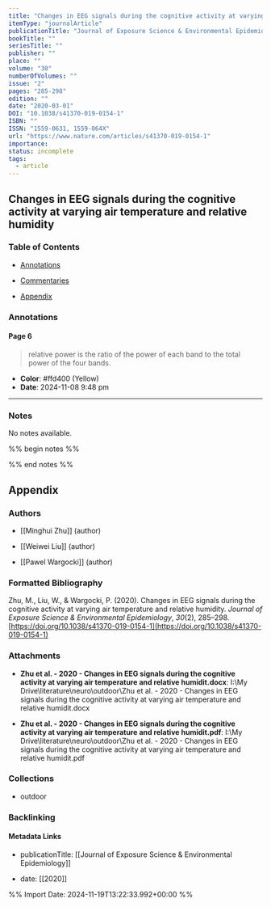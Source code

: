 ```yaml
---
title: "Changes in EEG signals during the cognitive activity at varying air temperature and relative humidity"
itemType: "journalArticle"
publicationTitle: "Journal of Exposure Science & Environmental Epidemiology"
bookTitle: ""
seriesTitle: ""
publisher: ""
place: ""
volume: "30"
numberOfVolumes: ""
issue: "2"
pages: "285-298"
edition: ""
date: "2020-03-01"
DOI: "10.1038/s41370-019-0154-1"
ISBN: ""
ISSN: "1559-0631, 1559-064X"
url: "https://www.nature.com/articles/s41370-019-0154-1"
importance: 
status: incomplete
tags:
  - article
---
```


## Changes in EEG signals during the cognitive activity at varying air temperature and relative humidity

### Table of Contents

- [Annotations](#annotations)

+ [Commentaries](#commentaries)

- [Appendix](#appendix)

### Annotations




#### Page 6







> relative power is the ratio of the power of each band to the total power of the four bands.





- **Color**: #ffd400 (Yellow)
- **Date**: 2024-11-08 9:48 pm

---





### Notes


No notes available.


%% begin notes %%

<!-- Write your personal notes here -->

%% end notes %%

## Appendix

### Authors


- [[Minghui Zhu]] (author)

- [[Weiwei Liu]] (author)

- [[Pawel Wargocki]] (author)




### Formatted Bibliography

Zhu, M., Liu, W., & Wargocki, P. (2020). Changes in EEG signals during the cognitive activity at varying air temperature and relative humidity. _Journal of Exposure Science & Environmental Epidemiology_, _30_(2), 285–298. [https://doi.org/10.1038/s41370-019-0154-1](https://doi.org/10.1038/s41370-019-0154-1)




### Attachments


- **Zhu et al. - 2020 - Changes in EEG signals during the cognitive activity at varying air temperature and relative humidit.docx**: I:\My Drive\literature\neuro\outdoor\Zhu et al. - 2020 - Changes in EEG signals during the cognitive activity at varying air temperature and relative humidit.docx

- **Zhu et al. - 2020 - Changes in EEG signals during the cognitive activity at varying air temperature and relative humidit.pdf**: I:\My Drive\literature\neuro\outdoor\Zhu et al. - 2020 - Changes in EEG signals during the cognitive activity at varying air temperature and relative humidit.pdf




### Collections


- outdoor





### Backlinking


#### Metadata Links


- publicationTitle: [[Journal of Exposure Science & Environmental Epidemiology]]




- date: [[2020]]





<!-- Any additional notes or comments -->


%% Import Date: 2024-11-19T13:22:33.992+00:00 %%
